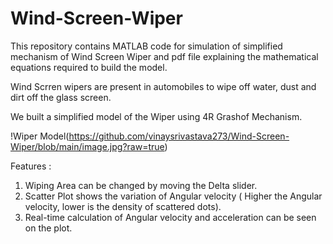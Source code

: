 # Wind-Screen-Wiper
This repository contains MATLAB code for simulation of simplified mechanism of Wind Screen Wiper and pdf file explaining the mathematical equations required to build the model.

Wind Scrren wipers are present in automobiles to wipe off water, dust and dirt off the glass screen.

We built a simplified model of the Wiper using 4R Grashof Mechanism.

!Wiper Model(https://github.com/vinaysrivastava273/Wind-Screen-Wiper/blob/main/image.jpg?raw=true)

Features :
  1. Wiping Area can be changed by moving the Delta slider.
  2. Scatter Plot shows the variation of Angular velocity ( Higher the Angular velocity, lower is the density of scattered dots).
  3. Real-time calculation of Angular velocity and acceleration can be seen on the plot.
